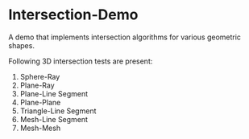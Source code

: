 # Intersection-Demo
A demo that implements intersection algorithms for various geometric shapes.

Following 3D intersection tests are present:
1. Sphere-Ray
2. Plane-Ray
3. Plane-Line Segment
4. Plane-Plane
5. Triangle-Line Segment
6. Mesh-Line Segment
7. Mesh-Mesh
